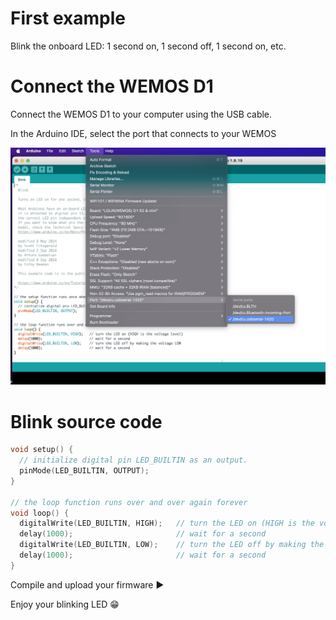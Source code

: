 # First example

Blink the onboard LED: 1 second on, 1 second off, 1 second on, etc.

# Connect the WEMOS D1

Connect the WEMOS D1 to your computer using the USB cable.

In the Arduino IDE, select the port that connects to your WEMOS

![port](res/port.png)

# Blink source code

```cpp
void setup() {
  // initialize digital pin LED_BUILTIN as an output.
  pinMode(LED_BUILTIN, OUTPUT);
}

// the loop function runs over and over again forever
void loop() {
  digitalWrite(LED_BUILTIN, HIGH);   // turn the LED on (HIGH is the voltage level)
  delay(1000);                       // wait for a second
  digitalWrite(LED_BUILTIN, LOW);    // turn the LED off by making the voltage LOW
  delay(1000);                       // wait for a second
}
```

Compile and upload your firmware ▶️

Enjoy your blinking LED 😁
